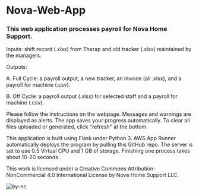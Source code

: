 # Nova-Web-App

### This web application processes payroll for Nova Home Support. 

Inputs: shift record (.xlsx) from Therap and old tracker (.xlsx) maintained by the managers.

Outputs:

A. Full Cycle: a payroll output, a new tracker, an invoice (all .xlsx), and a payroll for machine (.csv).

B. Off Cycle: a payroll output (.xlsx) for selected staff and a payroll for machine (.csv).

Please follow the instructions on the webpage. 
Messages and warnings are displayed as alerts. 
The app saves your progress automatically.
To clear all files uploaded or generated, click "refresh" at the bottom.

This application is built using Flask under Python 3. 
AWS App Runner automatically deploys the program by pulling this GitHub repo. 
The server is set to use 0.5 Virtual CPU and 1 GB of storage. 
Finishing one process takes about 10-20 seconds.

This work is licensed under a Creative Commons Attribution-NonCommercial 4.0 International License by Nova Home Support LLC.

![by-nc](https://github.com/HaosenHe/Nova-Web-App/assets/29806214/da80f40b-82b8-460d-902f-b91e0d167d97) 

